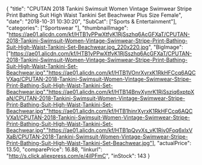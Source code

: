 {
	"title": "CPUTAN 2018 Tankini Swimsuit Women Vintage Swimwear Stripe Print Bathing Suit High Waist Tankini Set Beachwear Plus Size Female",
	"date": "2018-10-31 10:30:20",
	"SubCat": ["Sports & Entertainment"],
	"categories": ["Sportswear "],
	"thumbnailImage": "https://ae01.alicdn.com/kf/HTB1yPPwXtfvK1RjSszhq6AcGFXaT/CPUTAN-2018-Tankini-Swimsuit-Women-Vintage-Swimwear-Stripe-Print-Bathing-Suit-High-Waist-Tankini-Set-Beachwear.jpg_220x220.jpg",
	"BigImage": ["https://ae01.alicdn.com/kf/HTB1yPPwXtfvK1RjSszhq6AcGFXaT/CPUTAN-2018-Tankini-Swimsuit-Women-Vintage-Swimwear-Stripe-Print-Bathing-Suit-High-Waist-Tankini-Set-Beachwear.jpg","https://ae01.alicdn.com/kf/HTB1VOnrXyrxK1RkHFCcq6AQCVXag/CPUTAN-2018-Tankini-Swimsuit-Women-Vintage-Swimwear-Stripe-Print-Bathing-Suit-High-Waist-Tankini-Set-Beachwear.jpg","https://ae01.alicdn.com/kf/HTB14BnvXynrK1RjSsziq6xptpXaN/CPUTAN-2018-Tankini-Swimsuit-Women-Vintage-Swimwear-Stripe-Print-Bathing-Suit-High-Waist-Tankini-Set-Beachwear.jpg","https://ae01.alicdn.com/kf/HTB1hinrXyrxK1RkHFCcq6AQCVXa1/CPUTAN-2018-Tankini-Swimsuit-Women-Vintage-Swimwear-Stripe-Print-Bathing-Suit-High-Waist-Tankini-Set-Beachwear.jpg","https://ae01.alicdn.com/kf/HTB1pQvvXs_vK1Rjy0Foq6xIxVXaB/CPUTAN-2018-Tankini-Swimsuit-Women-Vintage-Swimwear-Stripe-Print-Bathing-Suit-High-Waist-Tankini-Set-Beachwear.jpg"],
	"actualPrice": 13.50,
	"comparePrice": 16.88,
	"linkurl": "http://s.click.aliexpress.com/e/4ilPFmC",
	"inStock": 143
}
